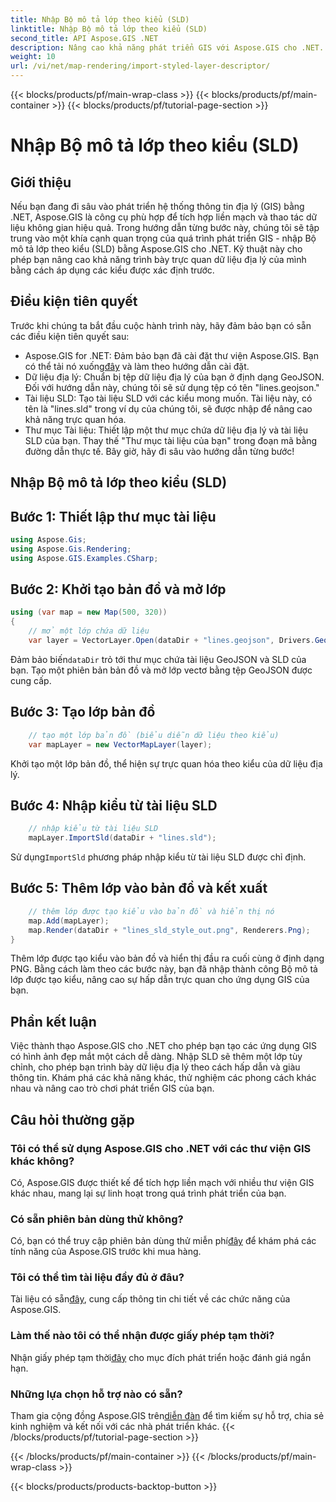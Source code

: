 ```yaml
---
title: Nhập Bộ mô tả lớp theo kiểu (SLD)
linktitle: Nhập Bộ mô tả lớp theo kiểu (SLD)
second_title: API Aspose.GIS .NET
description: Nâng cao khả năng phát triển GIS với Aspose.GIS cho .NET. Nhập Bộ mô tả lớp theo kiểu (SLD) một cách dễ dàng. Khám phá khả năng tùy biến ngay bây giờ!
weight: 10
url: /vi/net/map-rendering/import-styled-layer-descriptor/
---
```


{{< blocks/products/pf/main-wrap-class >}}
{{< blocks/products/pf/main-container >}}
{{< blocks/products/pf/tutorial-page-section >}}

# Nhập Bộ mô tả lớp theo kiểu (SLD)

## Giới thiệu
Nếu bạn đang đi sâu vào phát triển hệ thống thông tin địa lý (GIS) bằng .NET, Aspose.GIS là công cụ phù hợp để tích hợp liền mạch và thao tác dữ liệu không gian hiệu quả. Trong hướng dẫn từng bước này, chúng tôi sẽ tập trung vào một khía cạnh quan trọng của quá trình phát triển GIS - nhập Bộ mô tả lớp theo kiểu (SLD) bằng Aspose.GIS cho .NET. Kỹ thuật này cho phép bạn nâng cao khả năng trình bày trực quan dữ liệu địa lý của mình bằng cách áp dụng các kiểu được xác định trước.
## Điều kiện tiên quyết
Trước khi chúng ta bắt đầu cuộc hành trình này, hãy đảm bảo bạn có sẵn các điều kiện tiên quyết sau:
-  Aspose.GIS for .NET: Đảm bảo bạn đã cài đặt thư viện Aspose.GIS. Bạn có thể tải nó xuống[đây](https://releases.aspose.com/gis/net/) và làm theo hướng dẫn cài đặt.
- Dữ liệu địa lý: Chuẩn bị tệp dữ liệu địa lý của bạn ở định dạng GeoJSON. Đối với hướng dẫn này, chúng tôi sẽ sử dụng tệp có tên "lines.geojson."
- Tài liệu SLD: Tạo tài liệu SLD với các kiểu mong muốn. Tài liệu này, có tên là "lines.sld" trong ví dụ của chúng tôi, sẽ được nhập để nâng cao khả năng trực quan hóa.
- Thư mục Tài liệu: Thiết lập một thư mục chứa dữ liệu địa lý và tài liệu SLD của bạn. Thay thế "Thư mục tài liệu của bạn" trong đoạn mã bằng đường dẫn thực tế.
Bây giờ, hãy đi sâu vào hướng dẫn từng bước!
## Nhập Bộ mô tả lớp theo kiểu (SLD)
## Bước 1: Thiết lập thư mục tài liệu
```csharp
using Aspose.Gis;
using Aspose.Gis.Rendering;
using Aspose.GIS.Examples.CSharp;
```
## Bước 2: Khởi tạo bản đồ và mở lớp
```csharp
using (var map = new Map(500, 320))
{
    // mở một lớp chứa dữ liệu
    var layer = VectorLayer.Open(dataDir + "lines.geojson", Drivers.GeoJson);
```
 Đảm bảo biến`dataDir` trỏ tới thư mục chứa tài liệu GeoJSON và SLD của bạn.
Tạo một phiên bản bản đồ và mở lớp vectơ bằng tệp GeoJSON được cung cấp.
## Bước 3: Tạo lớp bản đồ
```csharp
    // tạo một lớp bản đồ (biểu diễn dữ liệu theo kiểu)
    var mapLayer = new VectorMapLayer(layer);
```
Khởi tạo một lớp bản đồ, thể hiện sự trực quan hóa theo kiểu của dữ liệu địa lý.
## Bước 4: Nhập kiểu từ tài liệu SLD
```csharp
    // nhập kiểu từ tài liệu SLD
    mapLayer.ImportSld(dataDir + "lines.sld");
```
 Sử dụng`ImportSld` phương pháp nhập kiểu từ tài liệu SLD được chỉ định.
## Bước 5: Thêm lớp vào bản đồ và kết xuất
```csharp
    // thêm lớp được tạo kiểu vào bản đồ và hiển thị nó
    map.Add(mapLayer);
    map.Render(dataDir + "lines_sld_style_out.png", Renderers.Png);
}
```
Thêm lớp được tạo kiểu vào bản đồ và hiển thị đầu ra cuối cùng ở định dạng PNG.
Bằng cách làm theo các bước này, bạn đã nhập thành công Bộ mô tả lớp được tạo kiểu, nâng cao sự hấp dẫn trực quan cho ứng dụng GIS của bạn.
## Phần kết luận
Việc thành thạo Aspose.GIS cho .NET cho phép bạn tạo các ứng dụng GIS có hình ảnh đẹp mắt một cách dễ dàng. Nhập SLD sẽ thêm một lớp tùy chỉnh, cho phép bạn trình bày dữ liệu địa lý theo cách hấp dẫn và giàu thông tin. Khám phá các khả năng khác, thử nghiệm các phong cách khác nhau và nâng cao trò chơi phát triển GIS của bạn.
## Câu hỏi thường gặp
### Tôi có thể sử dụng Aspose.GIS cho .NET với các thư viện GIS khác không?
Có, Aspose.GIS được thiết kế để tích hợp liền mạch với nhiều thư viện GIS khác nhau, mang lại sự linh hoạt trong quá trình phát triển của bạn.
### Có sẵn phiên bản dùng thử không?
 Có, bạn có thể truy cập phiên bản dùng thử miễn phí[đây](https://releases.aspose.com/) để khám phá các tính năng của Aspose.GIS trước khi mua hàng.
### Tôi có thể tìm tài liệu đầy đủ ở đâu?
 Tài liệu có sẵn[đây](https://reference.aspose.com/gis/net/), cung cấp thông tin chi tiết về các chức năng của Aspose.GIS.
### Làm thế nào tôi có thể nhận được giấy phép tạm thời?
 Nhận giấy phép tạm thời[đây](https://purchase.aspose.com/temporary-license/) cho mục đích phát triển hoặc đánh giá ngắn hạn.
### Những lựa chọn hỗ trợ nào có sẵn?
 Tham gia cộng đồng Aspose.GIS trên[diễn đàn](https://forum.aspose.com/c/gis/33) để tìm kiếm sự hỗ trợ, chia sẻ kinh nghiệm và kết nối với các nhà phát triển khác.
{{< /blocks/products/pf/tutorial-page-section >}}

{{< /blocks/products/pf/main-container >}}
{{< /blocks/products/pf/main-wrap-class >}}

{{< blocks/products/products-backtop-button >}}
